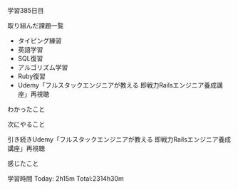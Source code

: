 学習385日目

取り組んだ課題一覧

- タイピング練習
- 英語学習
- SQL復習
- アルゴリズム学習
- Ruby復習
- Udemy「フルスタックエンジニアが教える 即戦力Railsエンジニア養成講座」再視聴

わかったこと

次にやること

引き続きUdemy「フルスタックエンジニアが教える 即戦力Railsエンジニア養成講座」再視聴

感じたこと

学習時間 Today: 2h15m Total:2314h30m